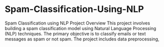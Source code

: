 # Spam-Classification-Using-NLP
Spam Classification using NLP Project Overview This project involves building a spam classification model using Natural Language Processing (NLP) techniques. The primary objective is to classify emails or text messages as spam or not spam. The project includes data preprocessing, 
